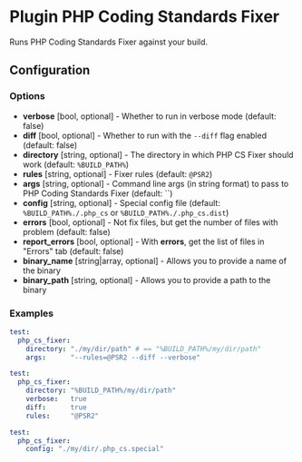 Plugin PHP Coding Standards Fixer
=================================

Runs PHP Coding Standards Fixer against your build.

Configuration
-------------

### Options

* **verbose** [bool, optional] - Whether to run in verbose mode (default: false)
* **diff** [bool, optional] - Whether to run with the `--diff` flag enabled (default: false)
* **directory** [string, optional] - The directory in which PHP CS Fixer should work (default: `%BUILD_PATH%`)
* **rules** [string, optional] - Fixer rules (default: `@PSR2`)
* **args** [string, optional] - Command line args (in string format) to pass to PHP Coding Standards Fixer (default: ``)
* **config** [string, optional] - Special config file (default: `%BUILD_PATH%./.php_cs` or `%BUILD_PATH%./.php_cs.dist`)
* **errors** [bool, optional] - Not fix files, but get the number of files with problem (default: false)
* **report_errors** [bool, optional] - With **errors**, get the list of files in "Errors" tab (default: false)
* **binary_name** [string|array, optional] - Allows you to provide a name of the binary
* **binary_path** [string, optional] - Allows you to provide a path to the binary


### Examples

```yml
test:
  php_cs_fixer:
    directory: "./my/dir/path" # == "%BUILD_PATH%/my/dir/path"
    args:      "--rules=@PSR2 --diff --verbose"
```

```yml
test:
  php_cs_fixer:
    directory: "%BUILD_PATH%/my/dir/path"
    verbose:   true
    diff:      true
    rules:     "@PSR2"
```

```yml
test:
  php_cs_fixer:
    config: "./my/dir/.php_cs.special"
```
